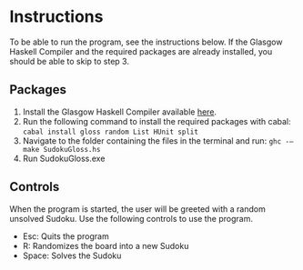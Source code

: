 # Instructions
To be able to run the program, see the instructions below. If the Glasgow
Haskell Compiler and the required packages are already installed, you should
be able to skip to step 3.
## Packages
1. Install the Glasgow Haskell Compiler available [here](https://www.haskell.org/ghc/download.html).
2. Run the following command to install the required packages with cabal:
`cabal install gloss random List HUnit split`
3. Navigate to the folder containing the files in the terminal and run:
`ghc -–make SudokuGloss.hs`
4. Run SudokuGloss.exe
## Controls
When the program is started, the user will be greeted with a random unsolved
Sudoku. Use the following controls to use the program.
* Esc: Quits the program
* R: Randomizes the board into a new Sudoku
* Space: Solves the Sudoku
